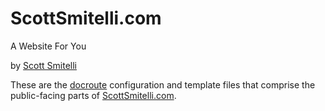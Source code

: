 ScottSmitelli.com
=================

A Website For You

by [Scott Smitelli](mailto:scott@smitelli.com)

These are the [docroute](https://github.com/smitelli/docroute) configuration and template files that comprise the public-facing parts of [ScottSmitelli.com](https://www.scottsmitelli.com/).
